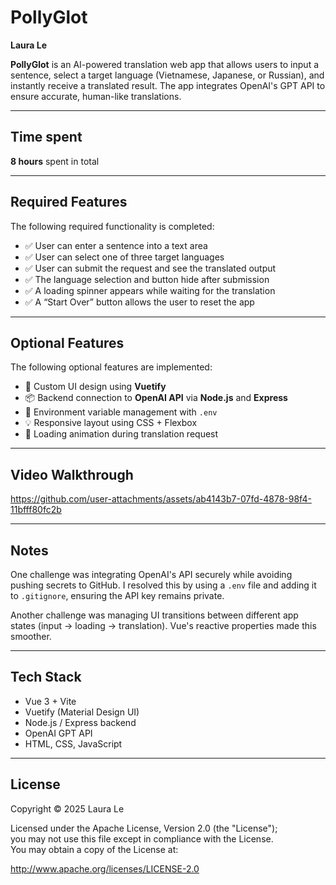 # PollyGlot

**Laura Le**

**PollyGlot** is an AI-powered translation web app that allows users to input a sentence, select a target language (Vietnamese, Japanese, or Russian), and instantly receive a translated result. The app integrates OpenAI's GPT API to ensure accurate, human-like translations.

---

## Time spent
**8 hours** spent in total

---

## Required Features  
The following required functionality is completed:

- ✅ User can enter a sentence into a text area  
- ✅ User can select one of three target languages  
- ✅ User can submit the request and see the translated output  
- ✅ The language selection and button hide after submission  
- ✅ A loading spinner appears while waiting for the translation  
- ✅ A “Start Over” button allows the user to reset the app  

---

## Optional Features  
The following optional features are implemented:

- 🎨 Custom UI design using **Vuetify**  
- 📦 Backend connection to **OpenAI API** via **Node.js** and **Express**  
- 📁 Environment variable management with `.env`  
- 💡 Responsive layout using CSS + Flexbox  
- 🔄 Loading animation during translation request  

---

## Video Walkthrough  



https://github.com/user-attachments/assets/ab4143b7-07fd-4878-98f4-11bfff80fc2b


---

## Notes  
One challenge was integrating OpenAI's API securely while avoiding pushing secrets to GitHub. I resolved this by using a `.env` file and adding it to `.gitignore`, ensuring the API key remains private.

Another challenge was managing UI transitions between different app states (input → loading → translation). Vue's reactive properties made this smoother.

---

## Tech Stack  
- Vue 3 + Vite  
- Vuetify (Material Design UI)  
- Node.js / Express backend  
- OpenAI GPT API  
- HTML, CSS, JavaScript  

---

## License  
Copyright © 2025 Laura Le  

Licensed under the Apache License, Version 2.0 (the "License");  
you may not use this file except in compliance with the License.  
You may obtain a copy of the License at:  

http://www.apache.org/licenses/LICENSE-2.0
